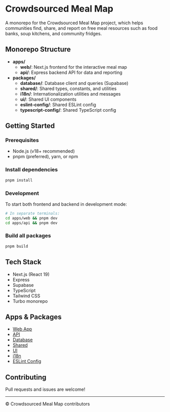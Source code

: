 # Crowdsourced Meal Map

A monorepo for the Crowdsourced Meal Map project, which helps communities find, share, and report on free meal resources such as food banks, soup kitchens, and community fridges.

## Monorepo Structure

- **apps/**
  - **web/**: Next.js frontend for the interactive meal map
  - **api/**: Express backend API for data and reporting
- **packages/**
  - **database/**: Database client and queries (Supabase)
  - **shared/**: Shared types, constants, and utilities
  - **i18n/**: Internationalization utilities and messages
  - **ui/**: Shared UI components
  - **eslint-config/**: Shared ESLint config
  - **typescript-config/**: Shared TypeScript config

## Getting Started

### Prerequisites

- Node.js (v18+ recommended)
- pnpm (preferred), yarn, or npm

### Install dependencies

```sh
pnpm install
```

### Development

To start both frontend and backend in development mode:

```sh
# In separate terminals:
cd apps/web && pnpm dev
cd apps/api && pnpm dev
```

### Build all packages

```sh
pnpm build
```

## Tech Stack

- Next.js (React 19)
- Express
- Supabase
- TypeScript
- Tailwind CSS
- Turbo monorepo

## Apps & Packages

- [Web App](./apps/web/README.md)
- [API](./apps/api/README.md)
- [Database](./packages/database/README.md)
- [Shared](./packages/shared/README.md)
- [UI](./packages/ui/README.md)
- [i18n](./packages/i18n/README.md)
- [ESLint Config](./packages/eslint-config/README.md)

## Contributing

Pull requests and issues are welcome!

---

© Crowdsourced Meal Map contributors
